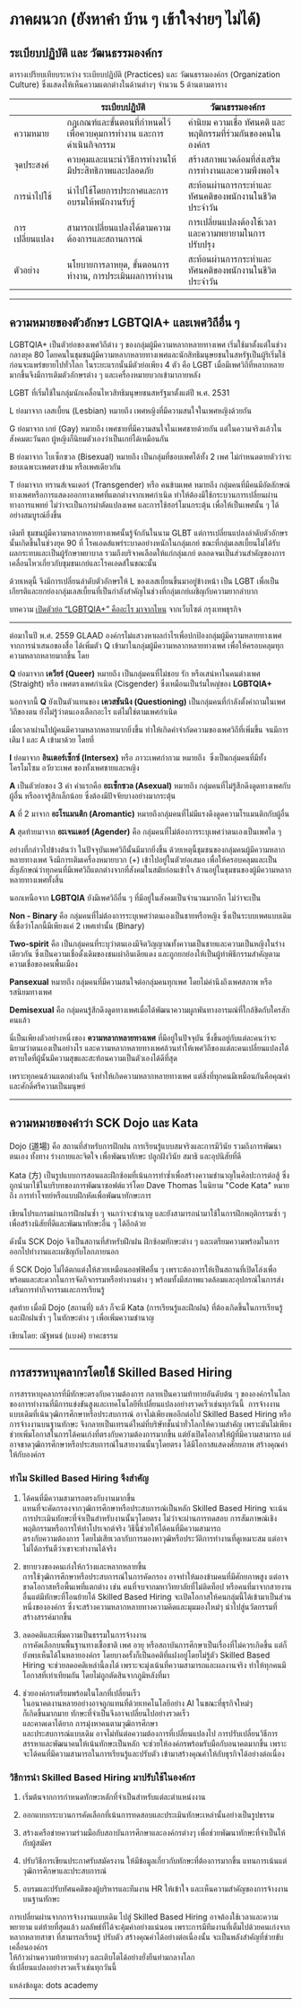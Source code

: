 
# **ภาคผนวก (ยังหาคำ บ้าน ๆ เข้าใจง่ายๆ ไม่ได้)**

## **ระเบียบปฏิบัติ และ วัฒนธรรมองค์กร**

ตารางเปรียบเทียบระหว่าง ระเบียบปฏิบัติ (Practices) และ วัฒนธรรมองค์กร (Organization Culture) ซึ่งแสดงให้เห็นความแตกต่างในด้านต่างๆ จำนวน 5 ด้านตามตาราง

|  | **ระเบียบปฏิบัติ** | **วัฒนธรรมองค์กร** |
| --- | --- | --- |
| ความหมาย | กฎเกณฑ์และขั้นตอนที่กำหนดไว้เพื่อควบคุมการทำงาน และการดำเนินกิจกรรม | ค่านิยม ความเชื่อ ทัศนคติ และพฤติกรรมที่ร่วมกันของคนในองค์กร |
| จุดประสงค์ | ควบคุมและแนะนำวิธีการทำงานให้มีประสิทธิภาพและปลอดภัย | สร้างสภาพแวดล้อมที่ส่งเสริมการทำงานและความพึงพอใจ |
| การนำไปใช้ | นำไปใช้โดยการประกาศและการอบรมให้พนักงานรับรู้ | สะท้อนผ่านการกระทำและทัศนคติของพนักงานในชีวิตประจำวัน |
| การเปลี่ยนแปลง | สามารถเปลี่ยนแปลงได้ตามความต้องการและสถานการณ์ | การเปลี่ยนแปลงต้องใช้เวลาและความพยายามในการปรับปรุง |
| ตัวอย่าง | นโยบายการลาหยุด, ขั้นตอนการทำงาน, การประเมินผลการทำงาน | สะท้อนผ่านการกระทำและทัศนคติของพนักงานในชีวิตประจำวัน |

---

## **ความหมายของตัวอักษร LGBTQIA+ และเพศวิถีอื่น ๆ**

LGBTQIA+ เป็นตัวย่อของเพศวิถีต่าง ๆ ของกลุ่มผู้มีความหลากหลายทางเพศ เริ่มใช้มาตั้งแต่ในช่วงกลางยุค 80 โดยคนในชุมชนผู้มีความหลากหลายทางเพศและนักสิทธิมนุษยชนในสหรัฐเป็นผู้ริเริ่มใช้ ก่อนจะแพร่ขยายไปทั่วโลก ในระยะแรกนั้นมีตัวย่อเพียง 4 ตัว คือ LGBT เมื่อมีเพศวิถีที่หลากหลายมากขึ้นจึงมีการเติมตัวอักษรต่าง ๆ และเครื่องหมายบวกเข้ามาภายหลัง

LGBT ที่เริ่มใช้ในกลุ่มนักเคลื่อนไหวสิทธิมนุษยชนสหรัฐมาตั้งแต่ปี พ.ศ. 2531

L ย่อมาจาก เลสเบี้ยน (Lesbian) หมายถึง เพศหญิงที่มีความสนใจในเพศหญิงด้วยกัน

G ย่อมาจาก เกย์ (Gay) หมายถึง เพศชายที่มีความสนใจในเพศชายด้วยกัน แต่ในความจริงแล้วในสังคมตะวันตก ผู้หญิงก็นิยมตัวเองว่าเป็นเกย์ได้เหมือนกัน

B ย่อมาจาก ไบเซ็กซวล (Bisexual) หมายถึง เป็นกลุ่มที่ชอบเพศได้ทั้ง 2 เพศ ไม่กำหนดตายตัวว่าจะชอบเฉพาะเพศตรงข้าม หรือเพศเดียวกัน

T ย่อมาจาก ทรานส์เจนเดอร์ (Transgender) หรือ คนข้ามเพศ หมายถึง กลุ่มคนที่มีคนมีอัตลักษณ์ทางเพศหรือการแสดงออกทางเพศที่แตกต่างจากเพศกำเนิด ทำให้ต้องมีใช้กระบวนการเปลี่ยนผ่านทางการแพทย์ ไม่ว่าจะเป็นการผ่าตัดแปลงเพศ และการใช้ฮอร์โมนกระตุ้น เพื่อให้เป็นเพศนั้น ๆ ได้อย่างสมบูรณ์ยิ่งขึ้น

เดิมที ชุมชนผู้มีความหลากหลายทางเพศนั้นรู้จักกันในนาม GLBT แต่การเปลี่ยนแปลงลำดับตัวอักษรนั้นเกิดขึ้นในช่วงยุค 90 ที่ โรคเอดส์แพร่ระบาดอย่างหนักในกลุ่มเกย์ ขณะที่กลุ่มเลสเบี้ยนไม่ได้รับผลกระทบและเป็นผู้รักษาพยาบาล รวมถึงบริจาคเลือดให้แก่กลุ่มเกย์ ตลอดจนเป็นส่วนสำคัญของการเคลื่อนไหวเกี่ยวกับชุมชนเกย์และโรคเอดส์ในขณะนั้น

ด้วยเหตุนี้ จึงมีการเปลี่ยนลำดับตัวอักษรให้ L ของเลสเบี้ยนขึ้นมาอยู่ข้างหน้า เป็น LGBT เพื่อเป็นเกียรติและยกย่องกลุ่มเลสเบี้ยนที่เป็นกำลังสำคัญในช่วงที่กลุ่มเกย์เผชิญกับความยากลำบาก  
  
บทความ [เปิดตัวย่อ “LGBTQIA+” คืออะไร มาจากไหน](https://www.bangkokbiznews.com/lifestyle/1008000) จากเว็บไซต์ กรุงเทพธุรกิจ

---

ต่อมาในปี พ.ศ. 2559 GLAAD องค์กรไม่แสวงหาผลกำไรเพื่อปกป้องกลุ่มผู้มีความหลายทางเพศจากการนำเสนอของสื่อ ได้เพิ่มตัว Q เข้ามาในกลุ่มผู้มีความหลากหลายทางเพศ เพื่อให้ครอบคลุมทุกความหลากหลายมากขึ้น โดย

**Q** ย่อมาจาก **เควียร์ (Queer)** หมายถึง เป็นกลุ่มคนที่ไม่ชอบ รัก หรือเสน่หาในคนต่างเพศ (Straight) หรือ เพศตรงเพศกำเนิด (Cisgender) ซึ่งเหมือนเป็นร่มใหญ่ของ **LGBTQIA+**

นอกจากนี้ **Q** ยังเป็นตัวแทนของ **เควสชันนิง (Questioning)** เป็นกลุ่มคนที่กำลังตั้งคำถามในเพศวิถีของตน ยังไม่รู้ว่าตนเองเลือกอะไร แต่ไม่ใช่ตามเพศกำเนิด

เมื่อเวลาผ่านไปผู้คนมีความหลากหลายมากยิ่งขึ้น ทำให้เกิดคำจำกัดความของเพศวิถีที่เพิ่มขึ้น จนมีการเติม I และ A เข้ามาด้วย โดยที่

**I** ย่อมาจาก **อินเตอร์เซ็กซ์ (Intersex)** หรือ ภาวะเพศกำกวม หมายถึง  ซึ่งเป็นกลุ่มคนที่มีทั้งโครโมโซม อวัยวะเพศ ของทั้งเพศชายและหญิง

**A** เป็นตัวย่อของ 3 คำ คำแรกคือ **อะเซ็กซวล (Asexual)** หมายถึง กลุ่มคนที่ไม่รู้สึกดึงดูดทางเพศกับผู้อื่น หรืออาจรู้สึกเล็กน้อย ซึ่งต้องมีปัจจัยบางอย่างมากระตุ้น

**A** ที่ 2 มาจาก **อะโรแมนติก (Aromantic)** หมายถึงกลุ่มคนที่ไม่มีแรงดึงดูดความโรแมนติกกับผู้อื่น

**A** สุดท้ายมาจาก **อะเจนเดอร์ (Agender)** คือ กลุ่มคนที่ไม่ต้องการระบุเพศว่าตนเองเป็นเพศใด ๆ 

อย่างที่กล่าวไปข้างต้นว่า ในปัจจุบันเพศวิถีนั้นมีมากยิ่งขึ้น ด้วยเหตุนี้ชุมชนของกลุ่มคนผู้มีความหลากหลายทางเพศ จึงมีการเติมเครื่องหมายบวก (+) เข้าไปอยู่ในตัวย่อเสมอ เพื่อให้ครอบคลุมและเป็นสัญลักษณ์ว่าทุกคนที่มีเพศวิถีแตกต่างจากที่สังคมในสมัยก่อนเข้าใจ ล้วนอยู่ในชุมชนของผู้มีความหลากหลายทางเพศทั้งสิ้น

นอกเหนือจาก **LGBTQIA** ยังมีเพศวิถีอื่น ๆ ที่มีอยู่ในสังคมเป็นจำนวนมากอีก ไม่ว่าจะเป็น

**Non - Binary** คือ กลุ่มคนที่ไม่ต้องการระบุเพศว่าตนเองเป็นชายหรือหญิง ซึ่งเป็นระบบเพศแบบเดิม ที่เชื่อว่าโลกนี้มีเพียงแค่ 2 เพศเท่านั้น (Binary)

**Two-spirit** คือ เป็นกลุ่มคนที่ระบุว่าตนเองมีจิตวิญญาณทั้งความเป็นชายและความเป็นหญิงในร่างเดียวกัน ซึ่งเป็นความเชื่อดั้งเดิมของชนเผ่าอินเดียแดง และถูกยกย่องให้เป็นผู้ทำพิธีกรรมสำคัญตามความเชื่อของคนพื้นเมือง

**Pansexual** หมายถึง กลุ่มคนที่มีความสนใจต่อกลุ่มคนทุกเพศ โดยไม่คำนึงถึงเพศสภาพ หรือรสนิยมทางเพศ 

**Demisexual** คือ กลุ่มคนรู้สึกดึงดูดทางเพศเมื่อได้พัฒนาความผูกพันทางอารมณ์ที่ใกล้ชิดกับใครสักคนแล้ว

นี่เป็นเพียงตัวอย่างหนึ่งของ **ความหลากหลายทางเพศ** ที่มีอยู่ในปัจจุบัน ซึ่งขึ้นอยู่กับแต่ละคนว่าจะนิยามว่าตนเองเป็นอย่างไร และความหลากหลายทางเพศล้วนทำให้เพศวิถีของแต่ละคนเปลี่ยนแปลงได้ ตราบใดที่ผู้นั้นมีความสุขและสะท้อนความเป็นตัวเองได้ดีที่สุด

เพราะทุกคนล้วนแตกต่างกัน จึงทำให้เกิดความหลากหลายทางเพศ แต่สิ่งที่ทุกคนมีเหมือนกันคือคุณค่าและศักดิ์ศรีความเป็นมนุษย์

---  

## **ความหมายของคำว่า SCK Dojo และ Kata**

Dojo (道場) คือ สถานที่สำหรับการฝึกฝน การเรียนรู้แบบสมจริงและการมีวินัย รวมถึงการพัฒนาตนเอง ทั้งทาง ร่างกายและจิตใจ เพื่อพัฒนาทักษะ ปลูกฝังวินัย สมาธิ และอุปนิสัยที่ดี

  
Kata (方) เป็นรูปแบบการสอนและฝึกซ้อมที่เน้นการทำซ้ำเพื่อสร้างความชำนาญในศิลปะการต่อสู้ ซึ่งถูกนำมาใช้ในบริบทของการพัฒนาซอฟต์แวร์โดย Dave Thomas ในนิยาม "Code Kata" หมายถึง การทำโจทย์หรือแบบฝึกหัดเพื่อพัฒนาทักษะการ

เขียนโปรแกรมผ่านการฝึกฝนซ้ำ ๆ จนกว่าจะชำนาญ และยังสามารถนำมาใช้ในการฝึกพฤติกรรมซ้ำ ๆ เพื่อสร้างนิสัยที่ดีและพัฒนาทักษะอื่น ๆ ได้อีกด้วย  

ดังนั้น SCK Dojo จึงเป็นสถานที่สำหรับฝึกฝน ฝึกซ้อมทักษะต่าง ๆ และเตรียมความพร้อมในการออกไปทำงานและเผชิญกับโลกภายนอก

ที่ SCK Dojo ไม่ได้ตกแต่งให้สวยเหมือนออฟฟิศอื่น ๆ เพราะต้องการให้เป็นสถานที่เปิดโล่งเพื่อพร้อมและสะดวกในการจัดกิจกรรมหรือทำงานต่าง ๆ พร้อมทั้งมีสภาพแวดล้อมและอุปกรณ์ในการส่งเสริมการทำกิจกรรมและการเรียนรู้

สุดท้าย เมื่อมี Dojo (สถานที่) แล้ว ก็จะมี Kata (การเรียนรู้และฝึกฝน) ที่ต้องเกิดขึ้นในการเรียนรู้และฝึกฝนซ้ำ ๆ ในทักษะต่าง ๆ เพื่อเพิ่มความชำนาญ

เขียนโดย: ณัฐพนธ์ (แบงค์) ยาคะธรรม

---

## **การสรรหาบุคลากรโดยใช้ Skilled Based Hiring**

การสรรหาบุคลากรที่มีทักษะตรงกับความต้องการ กลายเป็นความท้าทายอันดับต้น ๆ ขององค์กรในโลกของการทำงานที่มีการแข่งขันสูงและเทคโนโลยีที่เปลี่ยนแปลงอย่างรวดเร็วเช่นทุกวันนี้  การจ้างงานแบบเดิมที่เน้นวุฒิการศึกษาหรือประสบการณ์ อาจไม่เพียงพออีกต่อไป Skilled Based Hiring หรือการจ้างงานบนฐานทักษะ จึงกลายเป็นเทรนด์ใหม่ที่บริษัทชั้นนำทั่วโลกให้ความสำคัญ เพราะมันไม่เพียงช่วยเพิ่มโอกาสในการได้คนเก่งที่ตรงกับความต้องการมากขึ้น แต่ยังเปิดโอกาสให้ผู้ที่มีความสามารถ แต่อาจขาดวุฒิการศึกษาหรือประสบการณ์ในสายงานนั้นๆโดยตรง ได้มีโอกาสแสดงศักยภาพ สร้างคุณค่าให้กับองค์กร

### **ทำไม Skilled Based Hiring จึงสำคัญ**

1. ได้คนที่มีความสามารถตรงกับงานมากขึ้น  
    แทนที่จะคัดกรองจากวุฒิการศึกษาหรือประสบการณ์เป็นหลัก Skilled Based Hiring จะเน้นการประเมินทักษะที่จำเป็นสำหรับงานนั้นๆโดยตรง ไม่ว่าจะผ่านการทดสอบ การสัมภาษณ์เชิงพฤติกรรมหรือการให้ทำโปรเจกต์จริง วิธีนี้ช่วยให้ได้คนที่มีความสามารถ  
    ตรงกับความต้องการ โดยไม่เสียเวลากับการมองหาวุฒิหรือประวัติการทำงานที่ดูเหมาะสม แต่อาจไม่ได้การันตีว่าเขาจะทำงานได้จริง
    
2. ขยายวงของคนเก่งให้กว้างและหลากหลายขึ้น  
    การใช้วุฒิการศึกษาหรือประสบการณ์ในการคัดกรอง อาจทำให้มองข้ามคนที่มีศักยภาพสูง แต่อาจขาดโอกาสหรือพื้นเพที่แตกต่าง เช่น คนที่จบจากมหาวิทยาลัยที่ไม่ติดท็อป หรือคนที่มาจากสายงานอื่นแต่มีทักษะที่โอนย้ายได้ Skilled Based Hiring จะเปิดโอกาสให้คนกลุ่มนี้ได้เข้ามาเป็นส่วนหนึ่งขององค์กร ซึ่งจะสร้างความหลากหลายทางความคิดและมุมมองใหม่ๆ นำไปสู่นวัตกรรมที่สร้างสรรค์มากขึ้น
    
3. ลดอคติและเพิ่มความเป็นธรรมในการจ้างงาน  
    การคัดเลือกบนพื้นฐานทางเชื้อชาติ เพศ อายุ หรือสถาบันการศึกษาเป็นเรื่องที่ไม่ควรเกิดขึ้น แต่ก็ยังพบเห็นได้ในหลายองค์กร โดยบางครั้งก็เป็นอคติที่แฝงอยู่โดยไม่รู้ตัว Skilled Based Hiring จะช่วยลดอคติเหล่านี้ลงได้ เพราะจะมุ่งเน้นที่ความสามารถและผลงานจริง ทำให้ทุกคนมีโอกาสที่เท่าเทียมกัน โดยไม่ถูกตัดสินจากภูมิหลังที่มา
    
4. ช่วยองค์กรเตรียมพร้อมในโลกที่เปลี่ยนเร็ว  
    ในอนาคตงานหลายอย่างอาจถูกแทนที่ด้วยเทคโนโลยีอย่าง AI ในขณะที่ธุรกิจใหม่ๆ  
    ก็เกิดขึ้นมากมาย ทักษะที่จำเป็นจึงอาจเปลี่ยนไปอย่างรวดเร็ว  
    และคาดเดาได้ยาก การมุ่งหาคนตามวุฒิการศึกษา  
    และประสบการณ์แบบเดิม อาจไม่ทันต่อความต้องการที่เปลี่ยนแปลงไป การปรับเปลี่ยนวิธีการสรรหาและพัฒนาคนให้เน้นทักษะเป็นหลัก จะช่วยให้องค์กรพร้อมรับมือกับอนาคตมากขึ้น เพราะจะได้คนที่มีความสามารถในการเรียนรู้และปรับตัว เข้ามาสร้างคุณค่าให้กับธุรกิจได้อย่างต่อเนื่อง
    

### **วิธีการนำ Skilled Based Hiring มาปรับใช้ในองค์กร**

1. เริ่มต้นจากการกำหนดทักษะหลักที่จำเป็นสำหรับแต่ละตำแหน่งงาน
    
2. ออกแบบกระบวนการคัดเลือกที่เน้นการทดสอบและประเมินทักษะเหล่านั้นอย่างเป็นรูปธรรม
    
3. สร้างเครือข่ายความร่วมมือกับสถาบันการศึกษาและองค์กรต่างๆ เพื่อช่วยพัฒนาทักษะที่จำเป็นให้กับผู้สมัคร
    
4. ปรับวิธีการเขียนประกาศรับสมัครงาน ให้มีข้อมูลเกี่ยวกับทักษะที่ต้องการมากขึ้น แทนการเน้นแต่วุฒิการศึกษาและประสบการณ์
    
5. อบรมและปรับทัศนคติของผู้บริหารและทีมงาน HR ให้เข้าใจ และเห็นความสำคัญของการจ้างงานบนฐานทักษะ
    

การเปลี่ยนผ่านจากการจ้างงานแบบเดิม ไปสู่ Skilled Based Hiring อาจต้องใช้เวลาและความพยายาม แต่ท้ายที่สุดแล้ว ผลลัพธ์ที่ได้จะคุ้มค่าอย่างแน่นอน เพราะการมีทีมงานที่เต็มไปด้วยคนเก่งจากหลากหลายสาขา ที่สามารถเรียนรู้ ปรับตัว สร้างคุณค่าได้อย่างต่อเนื่องนั้น จะเป็นพลังสำคัญที่ช่วยขับเคลื่อนองค์กร  
ให้ก้าวผ่านความท้าทายต่างๆ และเติบโตได้อย่างยั่งยืนท่ามกลางโลก  
ที่เปลี่ยนแปลงอย่างรวดเร็วเช่นทุกวันนี้

แหล่งข้อมูล: dots academy

---
